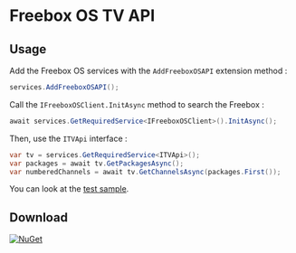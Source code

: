 # Freebox OS TV API

## Usage

Add the Freebox OS services with the `AddFreeboxOSAPI` extension method :
```csharp
services.AddFreeboxOSAPI();
```
Call the `IFreeboxOSClient.InitAsync` method to search the Freebox :
```csharp
await services.GetRequiredService<IFreeboxOSClient>().InitAsync();
```
Then, use the `ITVApi` interface :
```csharp
var tv = services.GetRequiredService<ITVApi>();
var packages = await tv.GetPackagesAsync();
var numberedChannels = await tv.GetChannelsAsync(packages.First());
```

You can look at the [test sample](Test/Program.cs).

## Download
[![NuGet](https://img.shields.io/nuget/v/FreeboxOS.svg)](https://www.nuget.org/packages/FreeboxOS)
